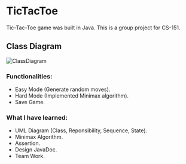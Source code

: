 # TicTacToe
Tic-Tac-Toe game was built in Java. This is a group project for CS-151. 

## Class Diagram
![ClassDiagram](https://user-images.githubusercontent.com/42249214/70878212-65562300-1f75-11ea-9936-b1e9143332ca.png)

### Functionalities:
 - Easy Mode (Generate random moves).
 - Hard Mode (Implemented Minimax algorithm).
 - Save Game.

### What I have learned:
 - UML Diagram (Class, Reponsibility, Sequence, State).
 - Minimax Algorithm.
 - Assertion.
 - Design JavaDoc.
 - Team Work.
